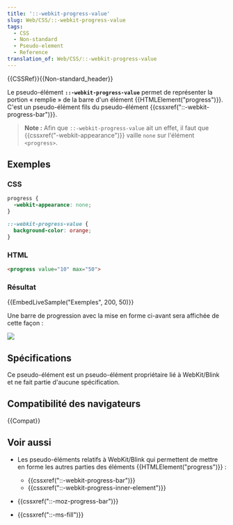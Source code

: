 ```yaml
---
title: '::-webkit-progress-value'
slug: Web/CSS/::-webkit-progress-value
tags:
  - CSS
  - Non-standard
  - Pseudo-element
  - Reference
translation_of: Web/CSS/::-webkit-progress-value
---
```


{{CSSRef}}{{Non-standard_header}}

Le pseudo-élément **`::-webkit-progress-value`** permet de représenter la portion « remplie » de la barre d'un élément {{HTMLElement("progress")}}. C'est un pseudo-élément fils du pseudo-élément {{cssxref("::-webkit-progress-bar")}}.

> **Note :** Afin que `::-webkit-progress-value` ait un effet, il faut que {{cssxref("-webkit-appearance")}} vaille `none` sur l'élément `<progress>`.

## Exemples

### CSS

```css
progress {
  -webkit-appearance: none;
}

::-webkit-progress-value {
  background-color: orange;
}
```

### HTML

```html
<progress value="10" max="50">
```

### Résultat

{{EmbedLiveSample("Exemples", 200, 50)}}

Une barre de progression avec la mise en forme ci-avant sera affichée de cette façon :

![](progress-value.png)

## Spécifications

Ce pseudo-élément est un pseudo-élément propriétaire lié à WebKit/Blink et ne fait partie d'aucune spécification.

## Compatibilité des navigateurs

{{Compat}}

## Voir aussi

- Les pseudo-éléments relatifs à WebKit/Blink qui permettent de mettre en forme les autres parties des éléments {{HTMLElement("progress")}} :

  - {{cssxref("::-webkit-progress-bar")}}
  - {{cssxref("::-webkit-progress-inner-element")}}

- {{cssxref("::-moz-progress-bar")}}
- {{cssxref("::-ms-fill")}}
